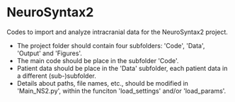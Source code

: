 # NeuroSyntax2
Codes to import and analyze intracranial data for the NeuroSyntax2 project.

- The project folder should contain four subfolders: 'Code', 'Data', 'Output' and 'Figures'.
- The main code should be place in the subfolder 'Code'.
- Patient data should be place in the 'Data' subfolder, each patient data in a different (sub-)subfolder.
- Details about paths, file names, etc., should be modified in 'Main_NS2.py', within the funciton 'load_settings' and/or 'load_params'.
